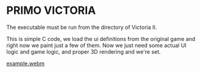 # PRIMO VICTORIA

The executable must be run from the directory of Victoria II.

This is simple C code, we load the ui definitions from the original game and right now we paint just a few of them.
Now we just need some actual UI logic and game logic, and proper 3D rendering and we're set.

[example.webm](https://user-images.githubusercontent.com/122372748/213000215-5befd6e9-6c41-44fb-8d56-c224a1c99cfa.webm)
